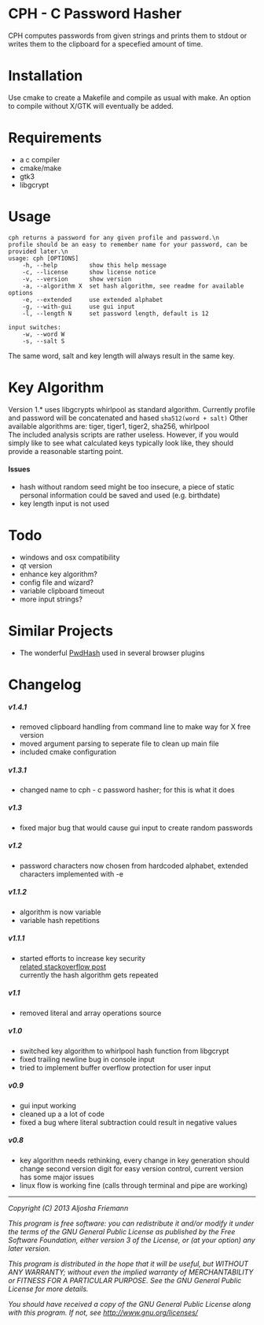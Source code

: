CPH - C Password Hasher
=======================

CPH computes passwords from given strings and prints them to stdout or writes them to
the clipboard for a specefied amount of time.   

Installation
============

Use cmake to create a Makefile and compile as usual with make.
An option to compile without X/GTK will eventually be added.

Requirements
============

- a c compiler
- cmake/make
- gtk3
- libgcrypt

Usage
=====

```
cph returns a password for any given profile and password.\n
profile should be an easy to remember name for your password, can be provided later.\n
usage: cph [OPTIONS]
    -h, --help         show this help message
    -c, --license      show license notice
    -v, --version      show version
    -a, --algorithm X  set hash algorithm, see readme for available options
    -e, --extended     use extended alphabet
    -g, --with-gui     use gui input
    -l, --length N     set password length, default is 12

input switches:
    -w, --word W
    -s, --salt S
```

The same word, salt and key length will always result in the same key.

Key Algorithm
=============

Version 1.* uses libgcrypts whirlpool as standard algorithm. Currently profile and password
will be concatenated and hased 
```sha512(word + salt)```
Other available algorithms are: tiger, tiger1, tiger2, sha256, whirlpool   
The included analysis scripts are rather useless. However, if you would simply like to see what calculated keys typically look like,
they should provide a reasonable starting point.

#### Issues

- hash without random seed might be too insecure, a piece of static personal information could be saved and used (e.g. birthdate)
- key length input is not used

Todo
====

- windows and osx compatibility
- qt version
- enhance key algorithm?
- config file and wizard?
- variable clipboard timeout
- more input strings?

Similar Projects
================

- The wonderful [PwdHash](https://www.pwdhash.com/) used in several browser
  plugins

Changelog
=========

##### v1.4.1
- removed clipboard handling from command line to make way for X free version
- moved argument parsing to seperate file to clean up main file
- included cmake configuration

##### v1.3.1
- changed name to cph - c password hasher; for this is what it does

##### v1.3
- fixed major bug that would cause gui input to create random passwords

##### v1.2
- password characters now chosen from hardcoded alphabet, extended characters
  implemented with -e   

##### v1.1.2
- algorithm is now variable
- variable hash repetitions

##### v1.1.1
- started efforts to increase key security    
  [related stackoverflow post](http://stackoverflow.com/questions/348109/is-double-hashing-a-password-less-secure-than-just-hashing-it-once)   
  currently the hash algorithm gets repeated

##### v1.1
- removed literal and array operations source

##### v1.0   
- switched key algorithm to whirlpool hash function from libgcrypt
- fixed trailing newline bug in console input
- tried to implement buffer overflow protection for user input

##### v0.9   
- gui input working
- cleaned up a a lot of code
- fixed a bug where literal subtraction could result in negative values

##### v0.8   
- key algorithm needs rethinking, every change in key generation should change
  second version digit for easy version control, current version has some major
  issues
- linux flow is working fine (calls through terminal and pipe are working)   

----

*Copyright (C) 2013 Aljosha Friemann*

*This program is free software: you can redistribute it and/or modify*
*it under the terms of the GNU General Public License as published by*
*the Free Software Foundation, either version 3 of the License, or*
*(at your option) any later version.*

*This program is distributed in the hope that it will be useful,*
*but WITHOUT ANY WARRANTY; without even the implied warranty of*
*MERCHANTABILITY or FITNESS FOR A PARTICULAR PURPOSE.  See the*
*GNU General Public License for more details.*

*You should have received a copy of the GNU General Public License*
*along with this program.  If not, see http://www.gnu.org/licenses/*
